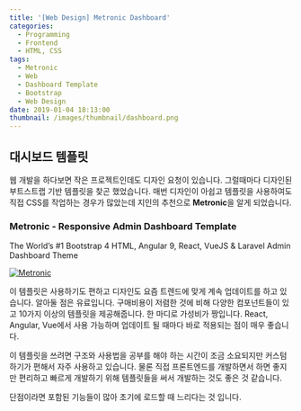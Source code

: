 ```yaml
---
title: '[Web Design] Metronic Dashboard'
categories:
  - Programming
  - Frontend
  - HTML, CSS
tags:
  - Metronic
  - Web
  - Dashboard Template
  - Bootstrap
  - Web Design
date: 2019-01-04 18:13:00
thumbnail: /images/thumbnail/dashboard.png
---
```


## 대시보드 템플릿

웹 개발을 하다보면 작은 프로젝트인데도 디자인 요청이 있습니다. 그럴때마다 디자인된 부트스트랩 기반 템플릿을 찾곤 했었습니다. 매번 디자인이 아쉽고 템플릿을 사용하여도 직접 CSS를 작업하는 경우가 많았는데 지인의 추천으로 **Metronic**을 알게 되었습니다.

### Metronic - Responsive Admin Dashboard Template

The World’s #1 Bootstrap 4 HTML, Angular 9, React, VueJS & Laravel Admin Dashboard Theme

[![Metronic](/images/metronic.png)](https://keenthemes.com/metronic/)

이 템플릿은 사용하기도 편하고 디자인도 요즘 트렌드에 맞게 계속 업데이트를 하고 있습니다. 알아둘 점은 유료입니다. 구매비용이 저렴한 것에 비해 다양한 컴포넌트들이 있고 10가지 이상의 템플릿을 제공해줍니다. 한 마디로 가성비가 짱입니다. React, Angular, Vue에서 사용 가능하며 업데이트 될 때마다 바로 적용되는 점이 매우 좋습니다.

이 템플릿을 쓰려면 구조와 사용법을 공부를 해야 하는 시간이 조금 소요되지만 커스텀하기가 편해서 자주 사용하고 있습니다. 물론 직접 프론트엔드를 개발하면서 하면 좋지만 편리하고 빠르게 개발하기 위해 템플릿들을 써서 개발하는 것도 좋은 것 같습니다.

단점이라면 포함된 기능들이 많아 초기에 로드할 때 느리다는 것 입니다.
